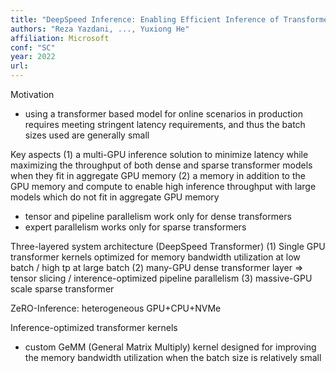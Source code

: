 ```yaml
---
title: "DeepSpeed Inference: Enabling Efficient Inference of Transformer Models at Unprecedented Scale"
authors: "Reza Yazdani, ..., Yuxiong He"
affiliation: Microsoft
conf: "SC"
year: 2022
url: 
--- 
```



Motivation
* using a transformer based model for online scenarios in production requires meeting stringent latency requirements, and thus the batch sizes used are generally small

Key aspects
(1) a multi-GPU inference solution to minimize latency while maximizing the throughput of both dense and sparse transformer models when they fit in aggregate GPU memory
(2) a memory in addition to the GPU memory and compute to enable high inference throughput with large models which do not fit in aggregate GPU memory


* tensor and pipeline parallelism work only for dense transformers
* expert parallelism works only for sparse transformers

Three-layered system architecture (DeepSpeed Transformer)
(1) Single GPU transformer kernels optimized for memory bandwidth utilization at low batch / high tp at large batch
(2) many-GPU dense transformer layer => tensor slicing / interence-optimized pipeline parallelism
(3) massive-GPU scale sparse transformer

ZeRO-Inference: heterogeneous GPU+CPU+NVMe


Inference-optimized transformer kernels
* custom GeMM (General Matrix Multiply) kernel designed for improving the memory bandwidth utilization when the batch size is relatively small
